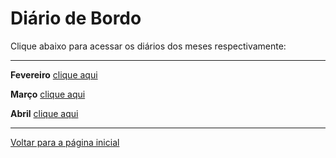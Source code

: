 # Diário de Bordo

Clique abaixo para acessar os diários dos meses respectivamente:

---

**Fevereiro** [clique aqui](./diario_fev.md)

**Março** [clique aqui](./diario_mar.md)

**Abril** [clique aqui](./diario_abr.md)

---

[Voltar para a página inicial](/readme.md)
